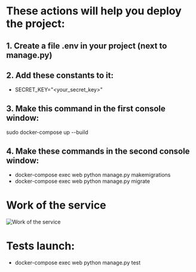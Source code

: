 # These actions will help you deploy the project:
## 1.   Create a file **.env** in your project (next to manage.py)
## 2.   Add these constants to it:
* SECRET_KEY="<your_secret_key>"
## 3.   Make this command in the first console window:
sudo docker-compose up --build
## 4.   Make these commands in the second console window:
* docker-compose exec web python manage.py makemigrations
* docker-compose exec web python manage.py migrate

# Work of the service
![Work of the service](https://github.com/OsnovaDT/REST-servis-for-VPS-management-DRF/blob/main/readme_files/work_of_service.gif)

# Tests launch:
* docker-compose exec web python manage.py test
